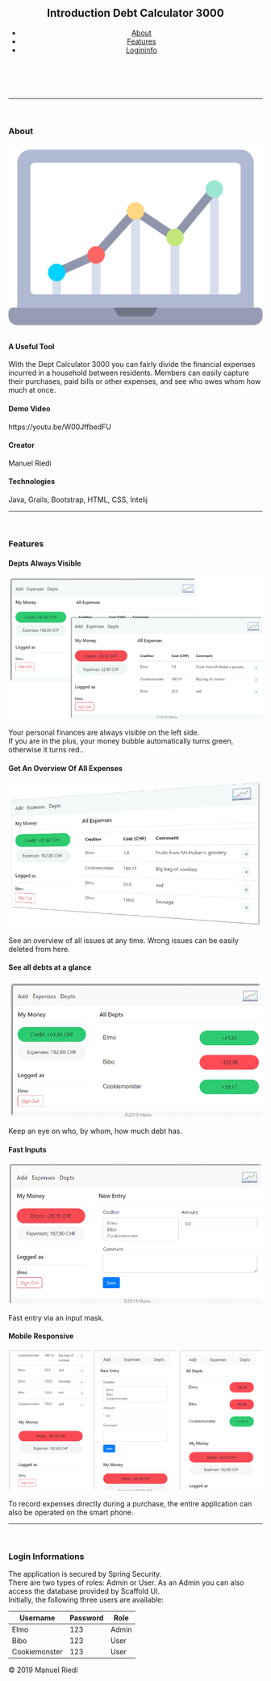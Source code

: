 <!DOCTYPE html>
<html lang="en">
<head>
    <meta charset="utf-8">
    <link rel="stylesheet" type="text/css" href="index.css"/>
    <link href="https://fonts.googleapis.com/css?family=Roboto:500&display=swap" rel="stylesheet">
    <link href="https://fonts.googleapis.com/css?family=Roboto+Slab&display=swap" rel="stylesheet">
</head>

<body>

<header>

<section id="home">
    <h1>Introduction Debt Calculator 3000</h1>
</section>

 <nav id="main-nav">
        <ul>
            <li><a href="#about">About</a></li>
            <li><a href="#features">Features</a></li>
            <li><a href="#login">Logininfo</a></li>
        </ul>
    </nav>
</header>


</br>


<section id="about">
    <hr>
    </br>
    <h3>About</h3>
    <img src="images/logo.png" alt="No logo foundet"/>
    <h4>A Useful Tool</h4>
    <p>With the Dept Calculator 3000 you can fairly divide the financial expenses incurred in a household between
        residents. Members can easily capture their purchases, paid bills or other expenses, and see who
        owes whom how much at once.</p>
    
<h4>Demo Video</h4>
https://youtu.be/W00JffbedFU

<h4>Creator</h4>
Manuel Riedi

<h4>Technologies</h4>
Java, Grails, Bootstrap, HTML, CSS, Intelij
</section>


<section id="features">
      <hr>
     </br>
    <h3>Features</h3>
    <div id="projects">
        <h4>Depts Always Visible</h4>
        <img src="images/myMoney.png" alt="No logo foundet"/>
        <p>Your personal finances are always visible on the left side. <br>
            If you are in the plus, your money bubble automatically turns green, otherwise it turns red..</p>

   <h4>Get An Overview Of All Expenses</h4>
      <img src="images/allexpenses.png" alt="No logo foundet"/>
<p>See an overview of all issues at any time. Wrong issues can be easily deleted from here.</p>

  <h4>See all debts at a glance</h4>
     <img src="images/allDepts.png" alt="No logo foundet"/>
       <p>Keep an eye on who, by whom, how much debt has.</p>

 <h4>Fast Inputs</h4>
    <img src="images/newExpense6.png" alt="No logo foundet"/>
    <p>Fast entry via an input mask.</p>

 <h4>Mobile Responsive</h4>
        <img src="images/mobileresponsive3.png" alt="No logo foundet"/>
        <p>To record expenses directly during a purchase, the entire application can also be operated on the smart
            phone.</p>

  </div>
</section>


<section id="login">
      <hr>
    </br>
   <h3>Login Informations</h3>
   <p>The application is secured by Spring Security. <br> There are two types of roles: Admin or User. As an Admin you
      can also access
      the database provided by Scaffold UI.<br>
      Initially, the following three users are available:
  </p>

  <table>
     <thead>
        <tr>
            <th>Username</th>
            <th>Password</th>
            <th>Role</th>
        </tr>
        </thead>
        <tbody>
        <tr>
            <td>Elmo</td>
            <td>123</td>
            <td>Admin</td>
        </tr>
        <tr>
            <td>Bibo</td>
            <td>123</td>
            <td>User</td>
        </tr>
        <tr>
            <td>Cookiemonster</td>
            <td>123</td>
            <td>User</td>
        </tr>

  </tbody>
  </table>


</section>

<footer>
    <p>
        &copy; 2019 Manuel Riedi
    </p>
</footer>

</body>





